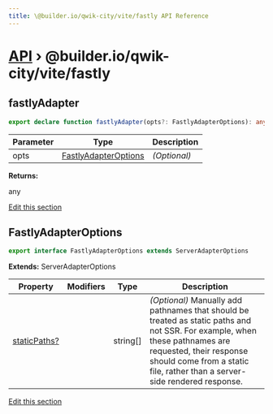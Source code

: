 ```yaml
---
title: \@builder.io/qwik-city/vite/fastly API Reference
---
```


# [API](/api) &rsaquo; @builder.io/qwik-city/vite/fastly

## fastlyAdapter

```typescript
export declare function fastlyAdapter(opts?: FastlyAdapterOptions): any;
```

| Parameter | Type                                          | Description  |
| --------- | --------------------------------------------- | ------------ |
| opts      | [FastlyAdapterOptions](#fastlyadapteroptions) | _(Optional)_ |

**Returns:**

any

[Edit this section](https://github.com/BuilderIO/qwik/tree/main/packages/qwik-city/adapters/fastly/vite/index.ts)

## FastlyAdapterOptions

```typescript
export interface FastlyAdapterOptions extends ServerAdapterOptions
```

**Extends:** ServerAdapterOptions

| Property          | Modifiers | Type     | Description                                                                                                                                                                                                                          |
| ----------------- | --------- | -------- | ------------------------------------------------------------------------------------------------------------------------------------------------------------------------------------------------------------------------------------ |
| [staticPaths?](#) |           | string[] | _(Optional)_ Manually add pathnames that should be treated as static paths and not SSR. For example, when these pathnames are requested, their response should come from a static file, rather than a server-side rendered response. |

[Edit this section](https://github.com/BuilderIO/qwik/tree/main/packages/qwik-city/adapters/fastly/vite/index.ts)
